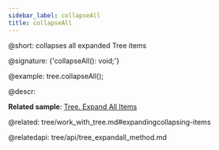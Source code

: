 ```yaml
---
sidebar_label: collapseAll
title: collapseAll
---          
```


@short: collapses all expanded Tree items

@signature: {'collapseAll(): void;'}

@example:
tree.collapseAll();


@descr:

**Related sample**: [Tree. Expand All Items](https://snippet.dhtmlx.com/c0nqyz60)

@related: tree/work_with_tree.md#expandingcollapsing-items


@relatedapi:
tree/api/tree_expandall_method.md
